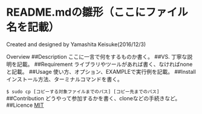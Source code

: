 README.mdの雛形（ここにファイル名を記載）
=====

Created and designed by Yamashita Keisuke(2016/12/3)

Overview
##Description
ここに一言で何をするものか書く。
##VS.
丁寧な説明を記載。
##Requirement
ライブラリやツールがあれば書く、なければnoneと記載。
##Usage
使い方、オプション、EXAMPLEで実行例を記載。
##Install
インストール方法、ターミナルコマンドを書く。

```$ sudo cp [コピーする対象ファイルまでのパス] [コピー先までのパス]```
##Contribution
どうやって参加するかを書く、cloneなどの手続きなど。
##Licence
[MIT](https://github.com/tcnksm/tool/blob/master/LICENCE)
